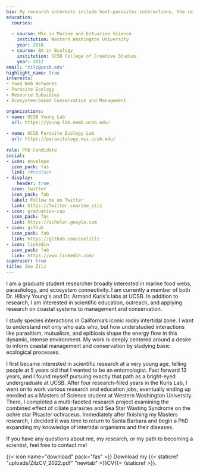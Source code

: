 ```yaml
---
bio: My research interests include host-parasites interactions, the role of infectious processes in trophic interactions, and cross-ecosystem processes such as resource subsidies.
education:
  courses:
 
  - course: MSc in Marine and Estuarine Science
    institution: Western Washington University
    year: 2018
  - course: BA in Biology
    institution: UCSB College of Creative Studies
    year: 2012
email: "zilz@ucsb.edu"
highlight_name: true
interests:
- Food Web Networks
- Parasite Ecology
- Resource Subsidies
- Ecosystem-based Conservation and Management

organizations:
- name: UCSB Young Lab
  url: https://young-lab.eemb.ucsb.edu/
  
- name: UCSB Parasite Ecology Lab
  url: https://parasitology.msi.ucsb.edu/
  
role: PhD Candidate
social:
- icon: envelope
  icon_pack: fas
  link: /#contact
- display:
    header: true
  icon: twitter
  icon_pack: fab
  label: Follow me on Twitter
  link: https://twitter.com/zoe_zilz
- icon: graduation-cap
  icon_pack: fas
  link: https://scholar.google.com
- icon: github
  icon_pack: fab
  link: https://github.com/zoelzilz
- icon: linkedin
  icon_pack: fab
  link: https://www.linkedin.com/
superuser: true
title: Zoe Zilz
---
```

I am a graduate student researcher broadly interested in marine food webs, parasitology, and ecosystem connectivity. I am currently a member of both Dr. Hillary Young's and Dr. Armand Kuris's labs at UCSB. In addition to research, I am interested in scientific education, outreach, and applying research on coastal systems to management and conservation.

I study species interactions in California’s iconic rocky intertidal zone. I want to understand not only who eats who, but how understudied interactions like parasitism, mutualism, and epibiosis shape the energy flow in this dynamic, intense environment. My work is deeply centered around a desire to inform coastal management and conservation by studying basic ecological processes.

I first became interested in scientific research at a very young age, telling people at 5 years old that I wanted to be an entomologist. Fast forward 13 years, and I found myself pursuing exactly that path as a bright-eyed undergraduate at UCSB. After four research-filled years in the Kuris Lab, I went on to work various research and education jobs, eventually ending up enrolled as a Masters of Science student at Western Washington University. There, I completed a multi-faceted research project examining the combined effect of ciliate parasites and Sea Star Wasting Syndrome on the ochre star Pisaster ochraceus. Immediately after finishing my Masters research, I decided it was time to return to Santa Barbara and begin a PhD expanding my knowledge of intertidal organisms and their diseases.

If you have any questions about me, my research, or my path to becoming a scientist, feel free to contact me!

{{< icon name="download" pack="fas" >}} Download my {{< staticref "uploads/ZilzCV_2022.pdf" "newtab" >}}CV{{< /staticref >}}.
